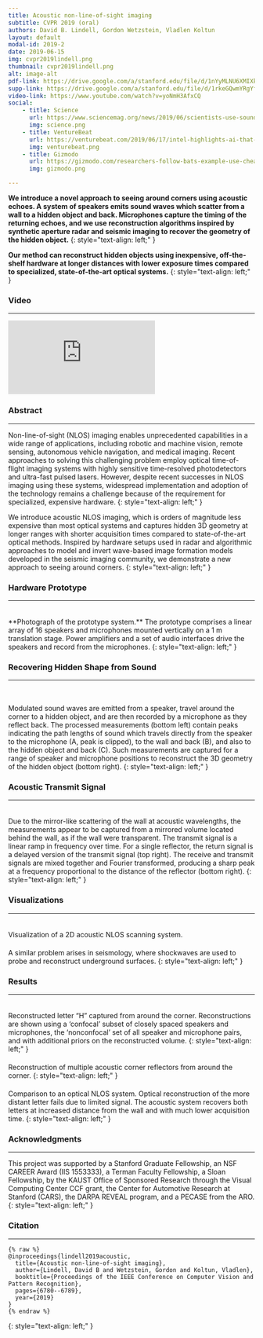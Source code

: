 ```yaml
---
title: Acoustic non-line-of-sight imaging 
subtitle: CVPR 2019 (oral)
authors: David B. Lindell, Gordon Wetzstein, Vladlen Koltun
layout: default
modal-id: 2019-2
date: 2019-06-15 
img: cvpr2019lindell.png
thumbnail: cvpr2019lindell.png
alt: image-alt
pdf-link: https://drive.google.com/a/stanford.edu/file/d/1nYyMLNU6XMIXkzqwxt3jEDoOap4gk_IX/view?usp=sharing
supp-link: https://drive.google.com/a/stanford.edu/file/d/1rkeGQwmYRgYfS_U_RcR3iPmF3tIw8LMB/view?usp=sharing
video-link: https://www.youtube.com/watch?v=yoNmH3AfxCQ
social: 
    - title: Science  
      url: https://www.sciencemag.org/news/2019/06/scientists-use-sound-see-around-corners 
      img: science.png
    - title: VentureBeat 
      url: https://venturebeat.com/2019/06/17/intel-highlights-ai-that-can-see-around-corners-coach-children-on-the-autism-spectrum-and-more-during-cvpr/
      img: venturebeat.png
    - title: Gizmodo 
      url: https://gizmodo.com/researchers-follow-bats-example-use-cheap-speakers-and-1835581284 
      img: gizmodo.png 

---
```


**We introduce a novel approach to seeing around corners using acoustic echoes. A system of speakers emits sound waves which scatter from a wall to a hidden object and back. Microphones capture the timing of the returning echoes, and we use reconstruction algorithms inspired by synthetic aperture radar and seismic imaging to recover the geometry of the hidden object.**
{: style="text-align: left;" }

**Our method can reconstruct hidden objects using inexpensive, off-the-shelf hardware at longer distances with lower exposure times compared to specialized, state-of-the-art optical systems.**
{: style="text-align: left;" }

### Video
- - -
<div class="embed-responsive embed-responsive-16by9">
<iframe class="embed-responsive-item" src="https://www.youtube.com/embed/yoNmH3AfxCQ" frameborder="0" allow="accelerometer; autoplay; encrypted-media; gyroscope; picture-in-picture" allowfullscreen></iframe>
</div>

### Abstract
- - -
Non-line-of-sight (NLOS) imaging enables unprecedented capabilities in a wide range of applications, including robotic and machine vision, remote sensing, autonomous vehicle navigation, and medical imaging. Recent approaches to solving this challenging problem employ optical time-of-flight imaging systems with highly sensitive time-resolved photodetectors and ultra-fast pulsed lasers. However, despite recent successes in NLOS imaging using these systems, widespread implementation and adoption of the technology remains a challenge because of the requirement for specialized, expensive hardware.
{: style="text-align: left;" }

We introduce acoustic NLOS imaging, which is orders of magnitude less expensive than most optical systems and captures hidden 3D geometry at longer ranges with shorter acquisition times compared to state-of-the-art optical methods. Inspired by hardware setups used in radar and algorithmic approaches to model and invert wave-based image formation models developed in the seismic imaging community, we demonstrate a new approach to seeing around corners.
{: style="text-align: left;" }

### Hardware Prototype
- - -
<div class="row">
<div class="col-md-6 col-md-offset-3">
<img src="img/publication/cvpr2019lindell/acoustic_array.png" style="padding: 10px;" class="img-responsive" alt="">
</div>
</div>
**Photograph of the prototype system.** The prototype comprises a linear array of 16 speakers and microphones mounted vertically on a 1 m translation stage. Power amplifiers and a set of audio interfaces drive the speakers and record from the microphones.
{: style="text-align: left;" }

### Recovering Hidden Shape from Sound
- - -
<div class="row">
<div class="col-md-8 col-md-offset-2">
<img src="img/publication/cvpr2019lindell/teaser.png" style="padding: 10px;" class="img-responsive" alt="">
</div>
</div>

Modulated sound waves are emitted from a speaker, travel around the corner to a hidden object, and are then recorded by a microphone as they reflect back. The processed measurements (bottom left) contain peaks indicating the path lengths of sound which travels directly from the speaker to the microphone (A, peak is clipped), to the wall and back (B), and also to the hidden object and back (C). Such measurements are captured for a range of speaker and microphone positions to reconstruct the 3D geometry of the hidden object (bottom right).
{: style="text-align: left;" }

### Acoustic Transmit Signal 
- - -
<div class="row">
<div class="col-md-10 col-md-offset-1">
<img src="img/publication/cvpr2019lindell/mirror.png" style="padding: 10px;" class="img-responsive" alt="">
</div>
</div>
Due to the mirror-like scattering of the wall at acoustic wavelengths, the measurements appear to be captured from a mirrored volume located behind the wall, as if the wall were transparent. The transmit signal is a linear ramp in frequency over time. For a single reflector, the return signal is a delayed version of the transmit signal (top right). The receive and transmit signals are mixed together
and Fourier transformed, producing a sharp peak at a frequency proportional to the distance of the reflector (bottom right).
{: style="text-align: left;" }

### Visualizations
- - -
<div class="row">
<div class="col-md-8 col-md-offset-2">
<img src="http://www.computationalimaging.org/wp-content/uploads/2019/03/cvpr2019_scanning.gif" style="padding: 10px;" class="img-responsive" alt="">
</div>
</div>
Visualization of a 2D acoustic NLOS scanning system.

<div class="row">
<div class="col-md-8 col-md-offset-2">
<img src="http://www.computationalimaging.org/wp-content/uploads/2019/03/cvpr2019_seismic.gif" style="padding: 10px;" class="img-responsive" alt="">
</div>
</div>
 A similar problem arises in seismology, where shockwaves are used to probe and reconstruct underground surfaces.
{: style="text-align: left;" }

### Results
- - -
<div class="row">
<div class="col-md-8 col-md-offset-2" style="transform: translateX(30px);">
<img src="http://www.computationalimaging.org/wp-content/uploads/2019/03/cvpr2019_letter_h.gif" style="padding: 10px;" class="img-responsive" alt="">
</div>
</div>
Reconstructed letter “H” captured from around the corner. Reconstructions are shown using a ‘confocal’ subset of closely spaced speakers and microphones, the ‘nonconfocal’ set of all speaker and microphone pairs, and with additional priors on the reconstructed volume.
{: style="text-align: left;" }

<div class="row">
<div class="col-md-8 col-md-offset-2" style="transform: translateX(30px);">
<img src="http://www.computationalimaging.org/wp-content/uploads/2019/03/cvpr2019_corner.gif" style="padding: 10px;" class="img-responsive" alt="">
</div>
</div>
Reconstruction of multiple acoustic corner reflectors from around the corner.
{: style="text-align: left;" }

<div class="row">
<div class="col-md-8 col-md-offset-2" style="transform: translateX(30px);">
<img src="http://www.computationalimaging.org/wp-content/uploads/2019/03/cvpr2019_optical.gif" style="padding: 10px;" class="img-responsive" alt="">
</div>
</div>
Comparison to an optical NLOS system. Optical reconstruction of the more distant letter fails due to limited signal. The acoustic system recovers both letters at increased distance from the wall and with much lower acquisition time.
{: style="text-align: left;" }

### Acknowledgments
- - -
This project was supported by a Stanford Graduate Fellowship, an NSF CAREER Award (IIS 1553333), a Terman Faculty Fellowship, a Sloan Fellowship, by the KAUST Office of Sponsored Research through the Visual Computing Center CCF grant, the Center for Automotive Research at Stanford (CARS), the DARPA REVEAL program, and a PECASE from the ARO.
{: style="text-align: left;" }

### Citation
- - -
```
{% raw %}
@inproceedings{lindell2019acoustic,
  title={Acoustic non-line-of-sight imaging},
  author={Lindell, David B and Wetzstein, Gordon and Koltun, Vladlen},
  booktitle={Proceedings of the IEEE Conference on Computer Vision and Pattern Recognition},
  pages={6780--6789},
  year={2019}
}
{% endraw %}
```
{: style="text-align: left;" }


